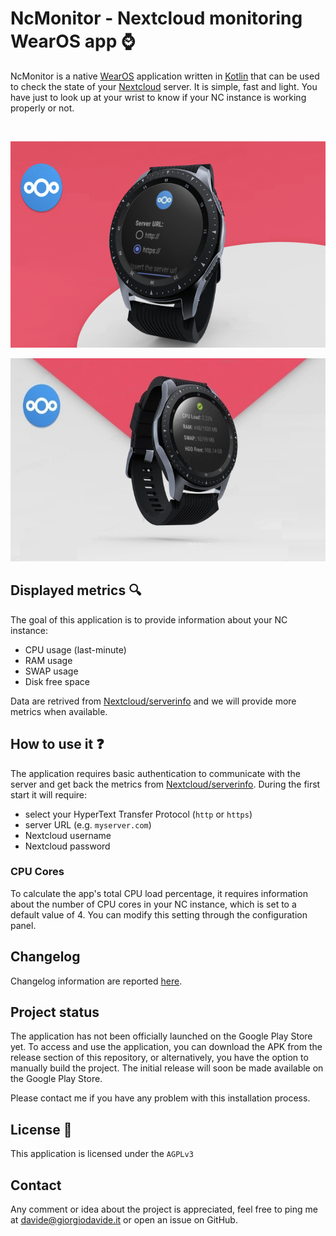 # NcMonitor - Nextcloud monitoring WearOS app :watch:
NcMonitor is a native [WearOS](https://wearos.google.com/#hands-free-help) application written in [Kotlin](https://kotlinlang.org/) that can be used to check the state of your [Nextcloud](https://nextcloud.com/) server. It is simple, fast and light. You have just to look up at your wrist to know if your NC instance is working properly or not.

<br>
<p align="center">
<img src="./images/login.png" 
      alt="NcMonitor login " 
      height="330" />
</p>

<p align="center">
<img src="./images/status.png" 
      alt="NcMonitor status " 
      height="325" />
</p>

## Displayed metrics :mag:
The goal of this application is to provide information about your NC instance:

- CPU usage (last-minute)
- RAM usage
- SWAP usage
- Disk free space

Data are retrived from [Nextcloud/serverinfo](https://github.com/nextcloud/serverinfo) and we will provide more metrics when available.

## How to use it :question:
The application requires basic authentication to communicate with the server and get back the metrics from [Nextcloud/serverinfo](https://github.com/nextcloud/serverinfo). During the first start it will require:

- select your HyperText Transfer Protocol (`http` or `https`)
- server URL (e.g. `myserver.com`)
- Nextcloud username
- Nextcloud password

### CPU Cores
To calculate the app's total CPU load percentage, it requires information about the number of CPU cores in your NC instance, which is set to a default value of 4. You can modify this setting through the configuration panel.

## Changelog
Changelog information are reported [here](https://github.com/DavideAG/NcMonitor/blob/master/CHANGELOG.md).

## Project status
The application has not been officially launched on the Google Play Store yet. To access and use the application, you can download the APK from the release section of this repository, or alternatively, you have the option to manually build the project. The initial release will soon be made available on the Google Play Store.

Please contact me if you have any problem with this installation process.

## License :scroll:
This application is licensed under the `AGPLv3`

## Contact
Any comment or idea about the project is appreciated, feel free to ping me at [davide@giorgiodavide.it](mailto:davide@giorgiodavide.it?subject=[GitHub]%20NcMonitor) or open an issue on GitHub.
